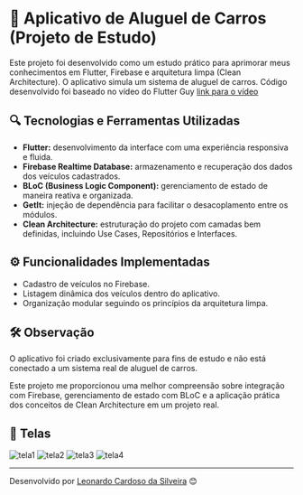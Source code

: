 # 🚗 Aplicativo de Aluguel de Carros (Projeto de Estudo)

Este projeto foi desenvolvido como um estudo prático para aprimorar meus conhecimentos em Flutter, Firebase e arquitetura limpa (Clean Architecture). O aplicativo simula um sistema de aluguel de carros.
Código desenvolvido foi baseado no vídeo do Flutter Guy [link para o vídeo](https://www.youtube.com/watch?v=RKrWgdCUP1U)

## 🔍 Tecnologias e Ferramentas Utilizadas
- **Flutter:** desenvolvimento da interface com uma experiência responsiva e fluida.
- **Firebase Realtime Database:** armazenamento e recuperação dos dados dos veículos cadastrados.
- **BLoC (Business Logic Component):** gerenciamento de estado de maneira reativa e organizada.
- **GetIt:** injeção de dependência para facilitar o desacoplamento entre os módulos.
- **Clean Architecture:** estruturação do projeto com camadas bem definidas, incluindo Use Cases, Repositórios e Interfaces.

## ⚙️ Funcionalidades Implementadas
- Cadastro de veículos no Firebase.
- Listagem dinâmica dos veículos dentro do aplicativo.
- Organização modular seguindo os princípios da arquitetura limpa.

## 🛠️ Observação
O aplicativo foi criado exclusivamente para fins de estudo e não está conectado a um sistema real de aluguel de carros.

Este projeto me proporcionou uma melhor compreensão sobre integração com Firebase, gerenciamento de estado com BLoC e a aplicação prática dos conceitos de Clean Architecture em um projeto real.

## 📱 Telas
![tela1](https://github.com/user-attachments/assets/3947c351-967c-4c5f-b6bc-c029eb099cfe)  ![tela2](https://github.com/user-attachments/assets/5bc2e9dd-bd29-4d9f-a0e2-4c5ab37d9268)
![tela3](https://github.com/user-attachments/assets/13148021-925d-4b8c-9257-317c36afde39)  ![tela4](https://github.com/user-attachments/assets/89ceee21-35a7-4e93-884b-864fd997ce1a)

---
Desenvolvido por [Leonardo Cardoso da Silveira](https://www.linkedin.com/in/leonardo-cardoso-da-silveira/) 😊
